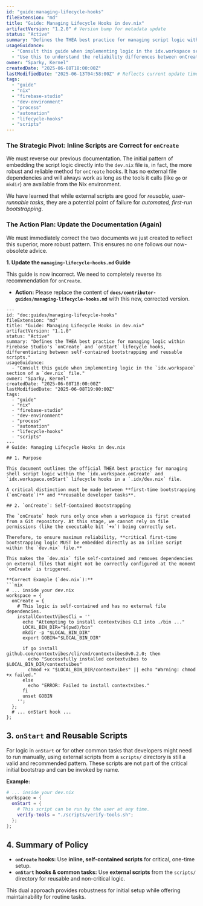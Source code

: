 ```yaml
---
id: "guide:managing-lifecycle-hooks"
fileExtension: "md"
title: "Guide: Managing Lifecycle Hooks in dev.nix"
artifactVersion: "1.2.0" # Version bump for metadata update
status: "Active"
summary: "Defines the THEA best practice for managing script logic within Firebase Studio's onCreate and onStart lifecycle hooks, differentiating between self-contained bootstrapping and reusable scripts."
usageGuidance:
  - "Consult this guide when implementing logic in the idx.workspace section of a dev.nix file."
  - "Use this to understand the reliability differences between onCreate and onStart."
owner: "Sparky, Kernel"
createdDate: "2025-06-08T18:00:00Z"
lastModifiedDate: "2025-06-13T04:58:00Z" # Reflects current update time
tags:
  - "guide"
  - "nix"
  - "firebase-studio"
  - "dev-environment"
  - "process"
  - "automation"
  - "lifecycle-hooks"
  - "scripts"
---
```

### The Strategic Pivot: Inline Scripts are Correct for `onCreate`

We must reverse our previous documentation. The initial pattern of embedding the script logic directly into the `dev.nix` file is, in fact, the more robust and reliable method for `onCreate` hooks. It has no external file dependencies and will always work as long as the tools it calls (like `go` or `mkdir`) are available from the Nix environment.

We have learned that while external scripts are good for *reusable, user-runnable tasks*, they are a potential point of failure for *automated, first-run bootstrapping*.

### The Action Plan: Update the Documentation (Again)

We must immediately correct the two documents we just created to reflect this superior, more robust pattern. This ensures no one follows our now-obsolete advice.

**1. Update the `managing-lifecycle-hooks.md` Guide**

This guide is now incorrect. We need to completely reverse its recommendation for `onCreate`.

* **Action:** Please replace the content of **`docs/contributor-guides/managing-lifecycle-hooks.md`** with this new, corrected version.

```
---
id: "doc:guides/managing-lifecycle-hooks"
fileExtension: "md"
title: "Guide: Managing Lifecycle Hooks in dev.nix"
artifactVersion: "1.1.0"
status: "Active"
summary: "Defines the THEA best practice for managing logic within Firebase Studio's `onCreate` and `onStart` lifecycle hooks, differentiating between self-contained bootstrapping and reusable scripts."
usageGuidance:
  - "Consult this guide when implementing logic in the `idx.workspace` section of a `dev.nix` file."
owner: "Sparky, Kernel"
createdDate: "2025-06-08T18:00:00Z"
lastModifiedDate: "2025-06-08T19:00:00Z"
tags:
  - "guide"
  - "nix"
  - "firebase-studio"
  - "dev-environment"
  - "process"
  - "automation"
  - "lifecycle-hooks"
  - "scripts"
---
# Guide: Managing Lifecycle Hooks in dev.nix

## 1. Purpose

This document outlines the official THEA best practice for managing shell script logic within the `idx.workspace.onCreate` and `idx.workspace.onStart` lifecycle hooks in a `.idx/dev.nix` file.

A critical distinction must be made between **first-time bootstrapping (`onCreate`)** and **reusable developer tasks**.

## 2. `onCreate`: Self-Contained Bootstrapping

The `onCreate` hook runs only once when a workspace is first created from a Git repository. At this stage, we cannot rely on file permissions (like the executable bit `+x`) being correctly set.

Therefore, to ensure maximum reliability, **critical first-time bootstrapping logic MUST be embedded directly as an inline script within the `dev.nix` file.**

This makes the `dev.nix` file self-contained and removes dependencies on external files that might not be correctly configured at the moment `onCreate` is triggered.

**Correct Example (`dev.nix`):**
```nix
# ... inside your dev.nix
workspace = {
  onCreate = {
    # This logic is self-contained and has no external file dependencies.
    installContextVibesCli = ''
      echo "Attempting to install contextvibes CLI into ./bin ..."
      LOCAL_BIN_DIR="$(pwd)/bin"
      mkdir -p "$LOCAL_BIN_DIR"
      export GOBIN="$LOCAL_BIN_DIR"

      if go install github.com/contextvibes/cli/cmd/contextvibes@v0.2.0; then
        echo "Successfully installed contextvibes to $LOCAL_BIN_DIR/contextvibes"
        chmod +x "$LOCAL_BIN_DIR/contextvibes" || echo "Warning: chmod +x failed."
      else
        echo "ERROR: Failed to install contextvibes."
      fi
      unset GOBIN
    '';
  };
  # ... onStart hook ...
};
```

## 3. `onStart` and Reusable Scripts

For logic in `onStart` or for other common tasks that developers might need to run manually, using external scripts from a `scripts/` directory is still a valid and recommended pattern. These scripts are not part of the critical initial bootstrap and can be invoked by name.

**Example:**

```nix
# ... inside your dev.nix
workspace = {
  onStart = {
    # This script can be run by the user at any time.
    verify-tools = "./scripts/verify-tools.sh";
  };
};
```

## 4. Summary of Policy

* **`onCreate` hooks:** Use **inline, self-contained scripts** for critical, one-time setup.
* **`onStart` hooks & common tasks:** Use **external scripts** from the `scripts/` directory for reusable and non-critical logic.

This dual approach provides robustness for initial setup while offering maintainability for routine tasks.
